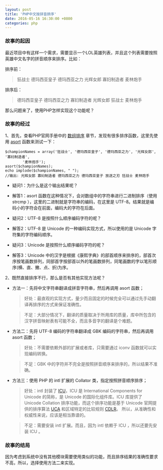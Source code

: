 ```yaml
---
layout: post
title: 'PHP中文按拼音排序'
date: 2016-05-16 16:30:00 +0800
categories: php
---
```

### 故事的起因

最近项目中有这样一个需求，需要显示一个LOL英雄列表，并且这个列表需要按照英雄中文名字的拼音顺序来排序。比如：

排序前：

> 狂战士 德玛西亚皇子 德玛西亚之力 光辉女郎 寡妇制造者 麦林炮手 

排序后：

> 德玛西亚皇子 德玛西亚之力 寡妇制造者 光辉女郎 狂战士 麦林炮手

那么问题来了，使用PHP怎样实现这个功能呢？

### 故事的经过

1、首先，查看PHP官网手册中的 [数组排序][数组排序] 章节，发现有很多排序函数，这里先使用 [asort][asort] 函数来测试一下：

    $championNames = array('狂战士', '德玛西亚皇子', '德玛西亚之力', '光辉女郎', '寡妇制造者',
            '麦林炮手');
    asort($championNames); 
    echo implode($championNames, " ");
    //输出: 光辉女郎 寡妇制造者 德玛西亚之力 德玛西亚皇子 放逐之刃 狂战士 麦林炮手

* 疑问1：为什么是这个输出结果呢？

* 解答1：asort 函数在这种情况下，会对数组中的字符串进行二进制排序（使用 strcmp ），这里的二进制就是字符串的编码，在这里是 UTF-8。结果就是编码小的字符会在前面，编码大的字符在后面。

* 疑问2：UTF-8 是按照什么顺序编码字符的呢？

* 解答2：UTF-8 是 Unicode 的一种编码实现方式，所以使用的是 Unicode 字符集的字符编码顺序。

* 疑问3：Unicode 是按照什么顺序编码字符的呢？

* 解答3：Unicode 中的汉字是根据《康熙字典》的部首顺序来排序的，部首次序按笔画数排列，同部首字按部首以外的笔画数排列，同笔画数的字以笔形顺序(横、直、撇、点、折)为序。

2、既然直接排序不行，那么是否有其他实现方法呢？

* 方法一：先将中文字符串翻译成拼音字符串，然后再调用 asort 函数；

    > 好处：最直观的实现方式，量少而且固定的时候完全可以通过先手动翻译再排序的方式来保证准确性。

    > 不足：大部分情况下，翻译的质量取决于所用库的质量，库中所包含的汉字拼音映射表有可能不全，而且多音字的翻译是个难题。

* 方法二：先将 UTF-8 编码的字符串翻译成 GBK 编码的字符串，然后再调用 asort 函数；
    
    > 好处：不需要依赖外部的扩展或者库，只需要通过 iconv 函数就可以实现编码转换。

    > 不足：GBK 中的字符并不完全是按照拼音顺序来排序的，所以结果不准确。

* 方法三：使用 PHP 的 intl 扩展的 Collator 类，指定按照拼音顺序排序；

    > 好处：intl 封装了 [ICU][ICU]，ICU 是 International Components for Unicode 的简称，是 Unicode 的国际化组件库。ICU 库提供了
    Unicode Collation 排序功能，而这个排序功能是基于 Unicode 官网提供的排序算法 [UCA][UCA] 和区域特定的比较规则 [CDLR][CDLR]。
    所以，从准确性和权威性来说，应该是相当靠谱的。

    > 不足：需要安装 intl 扩展。而且，因为 intl 依赖于 ICU ，所以还要先安装 ICU 。

### 故事的结局

因为考虑到系统中没有其他模块需要使用类似的功能，而且排序结果的准确性要求不高，所以，选择使用方法二来实现。


[数组排序]: http://php.net/manual/en/array.sorting.php
[asort]: http://php.net/manual/en/function.asort.php
[ICU]: http://site.icu-project.org/
[UCA]: http://www.unicode.org/reports/tr10/#CLDR
[CDLR]: http://cldr.unicode.org/
